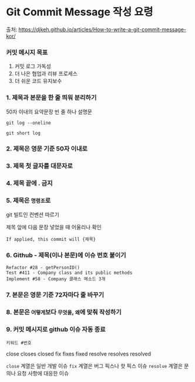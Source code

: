 # Git Commit Message 작성 요령

출처: https://djkeh.github.io/articles/How-to-write-a-git-commit-message-kor/

### 커밋 메시지 목표

1. 커밋 로그 가독성
2. 더 나은 협업과 리뷰 프로세스
3. 더 쉬운 코드 유지보수


### 1. 제목과 본문을 한 줄 띄워 분리하기

50자 이내의 요약문장
빈 줄 하나
설명문

```
git log --oneline

git short log
```

### 2. 제목은 영문 기준 50자 이내로

### 3. 제목 첫 글자를 대문자로

### 4. 제목 끝에 . 금지

### 5. 제목은 `명령조`로

git 빌트인 컨벤션 따르기

제목 앞에 다음 문장 넣었을 때 어울리나 확인
```
If applied, this commit will {제목}
```

### 6. Github - 제목(이나 본문)에 이슈 번호 붙이기

```
Refactor #28 - getPersonID()
Test #411 - Company class and its public methods
Implement #58 - Company 클래스 메소드 3개
```

### 7. 본문은 영문 기준 72자마다 줄 바꾸기

### 8. 본문은 `어떻게`보다 `무엇을`, `왜`에 맞춰 작성하기

### 9. 커밋 메시지로 github 이슈 자동 종료

```
키워드 #번호
```

close
closes
closed
fix
fixes
fixed
resolve
resolves
resolved


`close` 계열은 일반 개발 이슈
`fix` 계열은 버그 픽스나 핫 픽스 이슈
`resolve` 계열은 문의나 요청 사항에 대응한 이슈

